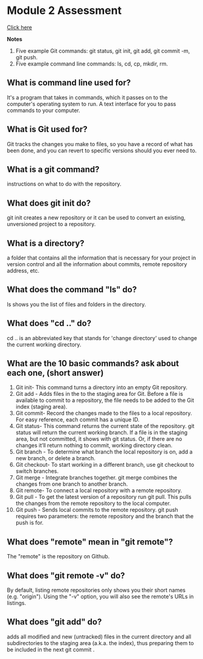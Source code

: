 # Module 2 Assessment
[Click here](https://roots-technology.mykajabi.com/assessments/2147491649/assessment_results/2148796334?result_token=BAhbB2wrB64HFIBVOiBBY3RpdmVTdXBwb3J0OjpUaW1lV2l0aFpvbmVbCEl1OglUaW1lDURXHsDntaiDCToJem9uZUkiCFVUQwY6BkVGOg1uYW5vX251bWkBzDoNbmFub19kZW5pBjoNc3VibWljcm8iByBASSIIVVRDBjsIVEAL--503b81c204db7f671dfbf206341de41d7d5f72b4)

**Notes**
1. Five example Git commands: git status, git init, git add, git commit -m, git push.
2. Five example command line commands: ls, cd, cp, mkdir, rm.


## What is command line used for?
It's a program that takes in commands, which it passes on to the computer's operating system to run. A text interface for you to pass commands to your computer.

## What is Git used for?
Git tracks the changes you make to files, so you have a record of what has been done, and you can revert to specific versions should you ever need to.

## What is a git command?
instructions on what to do with the repository.

## What does git init do?
git init creates a new repository or it can be used to convert an existing, unversioned project to a repository.

## What is a directory?
a folder that contains all the information that is necessary for your project in version control and all the information about commits, remote repository address, etc.

## What does the command "ls" do?
ls shows you the list of files and folders in the directory.

## What does "cd .." do?
cd .. is an abbreviated key that stands for 'change directory' used to change the current working directory.

## What are the 10 basic commands? ask about each one, (short answer)
1. Git init- This command turns a directory into an empty Git repository. 
2. Git add - Adds files in the to the staging area for Git. Before a file is available to commit to a repository, the file needs to be added to the Git index (staging area). 
3. Git commit- Record the changes made to the files to a local repository. For easy reference, each commit has a unique ID. 
4. Git status- This command returns the current state of the repository. git status will return the current working branch. If a file is in the staging area, but not committed, it shows with git status. Or, if there are no changes it’ll return nothing to commit, working directory clean. 
5. Git branch - To determine what branch the local repository is on, add a new branch, or delete a branch. 
6. Git checkout- To start working in a different branch, use git checkout to switch branches. 
7. Git merge - Integrate branches together. git merge combines the changes from one branch to another branch. 
8. Git remote- To connect a local repository with a remote repository. 
9. Git pull - To get the latest version of a repository run git pull. This pulls the changes from the remote repository to the local computer. 
10. Git push - Sends local commits to the remote repository. git push requires two parameters: the remote repository and the branch that the push is for.

## What does "remote" mean in "git remote"?
The "remote" is the repository on Github.

## What does "git remote -v" do?
By default, listing remote repositories only shows you their short names (e.g. "origin"). Using the "-v" option, you will also see the remote's URLs in listings.

## What does "git add" do?
adds all modified and new (untracked) files in the current directory and all subdirectories to the staging area (a.k.a. the index), thus preparing them to be included in the next git commit .